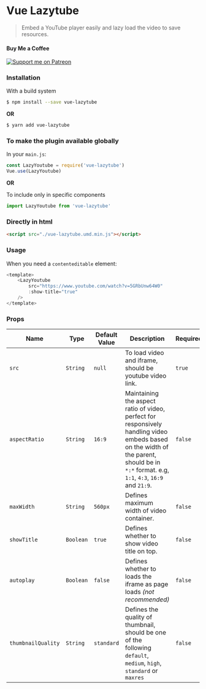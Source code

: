 # Vue Lazytube
> Embed a YouTube player easily and lazy load the video to save resources.

#### Buy Me a Coffee
[![Support me on Patreon](https://img.shields.io/endpoint.svg?url=https%3A%2F%2Fshieldsio-patreon.vercel.app%2Fapi%3Fusername%3Dseeratawan%26type%3Dpledges&style=for-the-badge)](https://patreon.com/seeratawan)

### Installation

With a build system

```sh
$ npm install --save vue-lazytube
```
**OR**
```sh
$ yarn add vue-lazytube
```

### To make the plugin available globally
In your `main.js`:

```javascript
const LazyYoutube = require('vue-lazytube')
Vue.use(LazyYoutube)
```

**OR**

To include only in specific components
```javascript
import LazyYoutube from 'vue-lazytube'
```

### Directly in html

```html
<script src="./vue-lazytube.umd.min.js"></script>
```

### Usage

When you need a `contenteditable` element:

```javascript
<template>
    <LazyYoutube
        src="https://www.youtube.com/watch?v=5GRbUnw64W0"
        :show-title="true"
    />
</template>
```

### Props
| Name | Type | Default Value | Description | Required |
| ------ | ------ | ------ | ------ | ------ |
| `src` | `String` | `null` | To load video and iframe, should be youtube video link. | `true` |
| `aspectRatio` | `String` | `16:9` | Maintaining the aspect ratio of video, perfect for responsively handling video embeds based on the width of the parent, should be in `*:*` format. e.g, `1:1`, `4:3`, `16:9` and `21:9`. | `false` |
| `maxWidth` | `String` | `560px` | Defines maximum width of video container.  | `false` |
| `showTitle` | `Boolean` | `true` | Defines whether to show video title on top. | `false` |
| `autoplay` | `Boolean` | `false` | Defines whether to loads the iframe as page loads _(not recommended)_ | `false` |
| `thumbnailQuality` | `String` | `standard` | Defines the quality of thumbnail, should be one of the following `default`, `medium`, `high`, `standard` or `maxres` | `false` |

